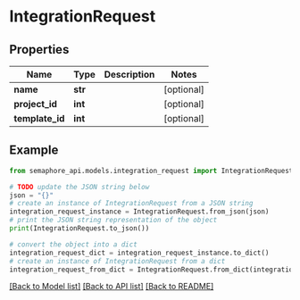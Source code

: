 # IntegrationRequest


## Properties

Name | Type | Description | Notes
------------ | ------------- | ------------- | -------------
**name** | **str** |  | [optional] 
**project_id** | **int** |  | [optional] 
**template_id** | **int** |  | [optional] 

## Example

```python
from semaphore_api.models.integration_request import IntegrationRequest

# TODO update the JSON string below
json = "{}"
# create an instance of IntegrationRequest from a JSON string
integration_request_instance = IntegrationRequest.from_json(json)
# print the JSON string representation of the object
print(IntegrationRequest.to_json())

# convert the object into a dict
integration_request_dict = integration_request_instance.to_dict()
# create an instance of IntegrationRequest from a dict
integration_request_from_dict = IntegrationRequest.from_dict(integration_request_dict)
```
[[Back to Model list]](../README.md#documentation-for-models) [[Back to API list]](../README.md#documentation-for-api-endpoints) [[Back to README]](../README.md)


